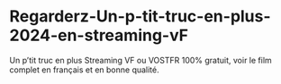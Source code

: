 # Regarderz-Un-p-tit-truc-en-plus-2024-en-streaming-vF
Un p’tit truc en plus Streaming VF ou VOSTFR 100% gratuit, voir le film complet en français et en bonne qualité.
